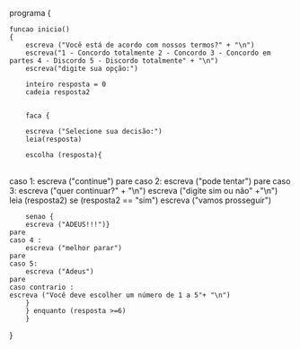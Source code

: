 programa
{
	
	funcao inicio()
	{
		escreva ("Você está de acordo com nossos termos?" + "\n")
		escreva("1 - Concordo totalmente 2 - Concordo 3 - Concordo em partes 4 - Discordo 5 - Discordo totalmente" + "\n")
		escreva("digite sua opção:")
		
		inteiro resposta = 0
		cadeia resposta2


		faca {
	
		escreva ("Selecione sua decisão:")
		leia(resposta)
		
		escolha (resposta){


​	 
	caso 1:
		escreva ("continue")
	pare
	caso 2:
		escreva ("pode tentar")
	 pare
	caso 3: 
		escreva ("quer continuar?" + "\n")
		escreva ("digite sim ou não" +"\n")
		leia (resposta2)
		se (resposta2 == "sim")
		escreva ("vamos prosseguir")
		
		senao {
		escreva ("ADEUS!!!")}
	pare
	caso 4 :
		escreva ("melhor parar")
	pare
	caso 5:  
		escreva ("Adeus")
	pare
	caso contrario :
	escreva ("Você deve escolher um número de 1 a 5"+ "\n")
		}
		} enquanto (resposta >=6)
		}
}
